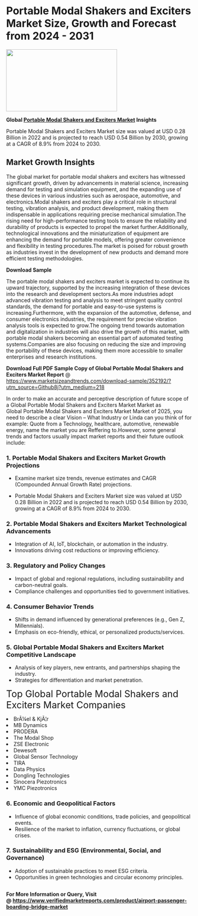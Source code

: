 <H1>Portable Modal Shakers and Exciters Market Size, Growth and Forecast from 2024 - 2031</H1><img class="aligncenter size-medium wp-image-584254" src="https://thirdeyenews.in/wp-content/uploads/2024/09/Global-Market-Research-300x168.jpeg" alt="" width="300" height="168" /><p><strong>Global&nbsp;<a href="https://www.marketsizeandtrends.com/download-sample/352192/?utm_source=Github8j?utm_medium=218">Portable Modal Shakers and Exciters Market</a> Insights</strong></p><p>Portable Modal Shakers and Exciters Market size was valued at USD 0.28 Billion in 2022 and is projected to reach USD 0.54 Billion by 2030, growing at a CAGR of 8.9% from 2024 to 2030.</p><p><h2>Market Growth Insights</h2> <p>The global market for portable modal shakers and exciters has witnessed significant growth, driven by advancements in material science, increasing demand for testing and simulation equipment, and the expanding use of these devices in various industries such as aerospace, automotive, and electronics.Modal shakers and exciters play a critical role in structural testing, vibration analysis, and product development, making them indispensable in applications requiring precise mechanical simulation.The rising need for high-performance testing tools to ensure the reliability and durability of products is expected to propel the market further.Additionally, technological innovations and the miniaturization of equipment are enhancing the demand for portable models, offering greater convenience and flexibility in testing procedures.The market is poised for robust growth as industries invest in the development of new products and demand more efficient testing methodologies.</p> <p><strong>Download Sample</strong></p> <p>The portable modal shakers and exciters market is expected to continue its upward trajectory, supported by the increasing integration of these devices into the research and development sectors.As more industries adopt advanced vibration testing and analysis to meet stringent quality control standards, the demand for portable and easy-to-use systems is increasing.Furthermore, with the expansion of the automotive, defense, and consumer electronics industries, the requirement for precise vibration analysis tools is expected to grow.The ongoing trend towards automation and digitalization in industries will also drive the growth of this market, with portable modal shakers becoming an essential part of automated testing systems.Companies are also focusing on reducing the size and improving the portability of these devices, making them more accessible to smaller enterprises and research institutions.</p> <p><span class=""><strong>Download Full PDF Sample Copy of Global Portable Modal Shakers and Exciters Market Report</strong> @ <a href="https://www.marketsizeandtrends.com/download-sample/352192/?utm_source=Github8j?utm_medium=218" target="_blank">https://www.marketsizeandtrends.com/download-sample/352192/?utm_source=Github8j?utm_medium=218</a></span></p><p>In order to make an accurate and perceptive description of future scope of a Global&nbsp;Portable Modal Shakers and Exciters Market Market as Global&nbsp;Portable Modal Shakers and Exciters Market Market of 2025, you need to describe a clear Vision &ndash; What Industry or Linda can you think of for example: Quote from a Technology, healthcare, automotive, renewable energy, name the market you are Reffering to.However, some general trends and factors usually impact market reports and their future outlook include:</p><h3>1.&nbsp;<strong>Portable Modal Shakers and Exciters Market Growth Projections</strong></h3><ul><li>Examine market size trends, revenue estimates and CAGR (Compounded Annual Growth Rate) projections.</li><li><p>Portable Modal Shakers and Exciters Market size was valued at USD 0.28 Billion in 2022 and is projected to reach USD 0.54 Billion by 2030, growing at a CAGR of 8.9% from 2024 to 2030.</p></li></ul><h3>2.&nbsp;<strong>Portable Modal Shakers and Exciters Market Technological Advancements</strong></h3><ul><li>Integration of AI, IoT, blockchain, or automation in the industry.</li><li>Innovations driving cost reductions or improving efficiency.</li></ul><h3>3.&nbsp;<strong>Regulatory and Policy Changes</strong></h3><ul><li>Impact of global and regional regulations, including sustainability and carbon-neutral goals.</li><li>Compliance challenges and opportunities tied to government initiatives.</li></ul><h3>4.&nbsp;<strong>Consumer Behavior Trends</strong></h3><ul><li>Shifts in demand influenced by generational preferences (e.g., Gen Z, Millennials).</li><li>Emphasis on eco-friendly, ethical, or personalized products/services.</li></ul><h3>5.&nbsp;<strong>Global Portable Modal Shakers and Exciters Market Competitive Landscape</strong></h3><ul><li>Analysis of key players, new entrants, and partnerships shaping the industry.</li><li>Strategies for differentiation and market penetration.</li></ul><p data-pm-slice="1 1 []"><span style="color: inherit; font-family: inherit; font-size: 25px;">Top Global Portable Modal Shakers and Exciters Market Companies</span></p><div class="" data-test-id=""><p><li>BrÃ¼el & KjÃ¦r</li><li> MB Dynamics</li><li> PRODERA</li><li> The Modal Shop</li><li> ZSE Electronic</li><li> Dewesoft</li><li> Global Sensor Technology</li><li> TIRA</li><li> Data Physics</li><li> Dongling Technologies</li><li> Sinocera Piezotronics</li><li> YMC Piezotronics</li></p></div><h3>6.&nbsp;<strong>Economic and Geopolitical Factors</strong></h3><ul><li>Influence of global economic conditions, trade policies, and geopolitical events.</li><li>Resilience of the market to inflation, currency fluctuations, or global crises.</li></ul><h3>7.&nbsp;<strong>Sustainability and ESG (Environmental, Social, and Governance)</strong></h3><ul><li>Adoption of sustainable practices to meet ESG criteria.</li><li>Opportunities in green technologies and circular economy principles.</li></ul><h2><strong style="font-size: 14px;">For More Information or Query, Visit @&nbsp;</strong><a style="background-color: #ffffff; font-size: 14px;" href="https://www.marketsizeandtrends.com/report/portable-modal-shakers-and-exciters-market/" target="_blank">https://www.verifiedmarketreports.com/product/airport-passenger-boarding-bridge-market</a></h2>
